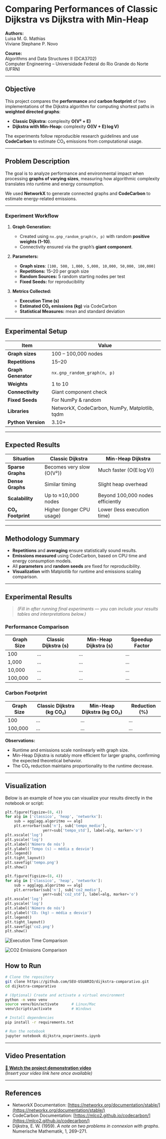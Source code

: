 # Comparing Performances of Classic Dijkstra vs Dijkstra with Min-Heap

**Authors:**  
Luisa M. G. Mathias  
Viviane Stephane P. Novo  

**Course:**  
Algorithms and Data Structures II (DCA3702)  
Computer Engineering – Universidade Federal do Rio Grande do Norte (UFRN)

---

## Objective

This project compares the **performance** and **carbon footprint** of two implementations of the Dijkstra algorithm for computing shortest paths in **weighted directed graphs**:

- **Classic Dijkstra:** complexity **O(V² + E)**  
- **Dijkstra with Min-Heap:** complexity **O((V + E) log V)**  

The experiments follow reproducible research guidelines and use **CodeCarbon** to estimate CO₂ emissions from computational usage.

---

## Problem Description

The goal is to analyze performance and environmental impact when processing **graphs of varying sizes**, measuring how algorithmic complexity translates into runtime and energy consumption.  

We used **NetworkX** to generate connected graphs and **CodeCarbon** to estimate energy-related emissions.

---

### Experiment Workflow

1. **Graph Generation:**  
   - Created using `nx.gnp_random_graph(n, p)` with random **positive weights (1–10)**.  
   - Connectivity ensured via the graph’s **giant component**.

2. **Parameters:**
   - **Graph sizes**: `[100, 500, 1,000, 5,000, 10,000, 50,000, 100,000]`
   - **Repetitions:** 15–20 per graph size
   - **Random Sources:** 5 random starting nodes per test
   - **Fixed Seeds:** for reproducibility

3. **Metrics Collected:**
   - **Execution Time (s)**
   - **Estimated CO₂ emissions (kg)** via CodeCarbon
   - **Statistical Measures:** mean and standard deviation

---

## Experimental Setup

| Item              | Value |
|--------------------|-------|
| **Graph sizes**    | 100 – 100,000 nodes |
| **Repetitions**    | 15–20 |
| **Graph Generator**| `nx.gnp_random_graph(n, p)` |
| **Weights**        | 1 to 10 |
| **Connectivity**   | Giant component check |
| **Fixed Seeds**    | For NumPy & random |
| **Libraries**      | NetworkX, CodeCarbon, NumPy, Matplotlib, tqdm |
| **Python Version** | 3.10+ |

---

## Expected Results

| Situation | Classic Dijkstra | Min-Heap Dijkstra |
|------------|------------------|-------------------|
| **Sparse Graphs** | Becomes very slow (O(V²)) | Much faster (O(E log V)) |
| **Dense Graphs** | Similar timing | Slight heap overhead |
| **Scalability** | Up to ≈10,000 nodes | Beyond 100,000 nodes efficiently |
| **CO₂ Footprint** | Higher (longer CPU usage) | Lower (less execution time) |

---

## Methodology Summary

- **Repetitions** and **averaging** ensure statistically sound results.  
- **Emissions measured** using CodeCarbon, based on CPU time and energy consumption models.  
- All **parameters** and **random seeds** are fixed for reproducibility.  
- **Visualization** with Matplotlib for runtime and emissions scaling comparison.

---

## Experimental Results

> *(Fill in after running final experiments — you can include your results tables and interpretations below.)*

### Performance Comparison
| Graph Size | Classic Dijkstra (s) | Min-Heap Dijkstra (s) | Speedup Factor |
|-------------|----------------------|------------------------|----------------|
| 100 | ... | ... | ... |
| 1,000 | ... | ... | ... |
| 10,000 | ... | ... | ... |
| 100,000 | ... | ... | ... |

### Carbon Footprint
| Graph Size | Classic Dijkstra (kg CO₂) | Min-Heap Dijkstra (kg CO₂) | Reduction (%) |
|-------------|----------------------------|-----------------------------|----------------|
| 100 | ... | ... | ... |
| 100,000 | ... | ... | ... |

**Observations:**
- Runtime and emissions scale nonlinearly with graph size.  
- Min-Heap Dijkstra is notably more efficient for larger graphs, confirming the expected theoretical behavior.  
- The CO₂ reduction maintains proportionality to the runtime decrease.

---

## Visualization

Below is an example of how you can visualize your results directly in the notebook or script:

```python
plt.figure(figsize=(8, 4))
for alg in ['classico', 'heap', 'networkx']:
    sub = agg[agg.algoritmo == alg]
    plt.errorbar(sub['n'], sub['tempo_medio'],
                 yerr=sub['tempo_std'], label=alg, marker='o')
plt.xscale('log')
plt.yscale('log')
plt.xlabel('Número de nós')
plt.ylabel('Tempo (s) – média ± desvio')
plt.legend()
plt.tight_layout()
plt.savefig('tempo.png')
plt.show()

plt.figure(figsize=(8, 4))
for alg in ['classico', 'heap', 'networkx']:
    sub = agg[agg.algoritmo == alg]
    plt.errorbar(sub['n'], sub['co2_medio'],
                 yerr=sub['co2_std'], label=alg, marker='o')
plt.xscale('log')
plt.yscale('log')
plt.xlabel('Número de nós')
plt.ylabel('CO₂ (kg) – média ± desvio')
plt.legend()
plt.tight_layout()
plt.savefig('co2.png')
plt.show()
```

![Execution Time Comparison](https://github.com/lumathias/Dijkstra_performance/issues/1#issue-3563903792)

![CO2 Emissions Comparison](https://github.com/lumathias/Dijkstra_performance/issues/1#issuecomment-3459195598)


## How to Run

```bash
# Clone the repository
git clone https://github.com/SEU-USUARIO/dijkstra-comparativo.git
cd dijkstra-comparativo

# (Optional) Create and activate a virtual environment
python -m venv venv
source venv/bin/activate      # Linux/Mac
venv\Scripts\activate         # Windows

# Install dependencies
pip install -r requirements.txt

# Run the notebook
jupyter notebook dijkstra_experiments.ipynb
```

---

## Video Presentation

[🔗 **Watch the project demonstration video**](#)  
*(Insert your video link here once available)*

---

## References

- NetworkX Documentation: [https://networkx.org/documentation/stable/](https://networkx.org/documentation/stable/)  
- CodeCarbon Documentation: [https://mlco2.github.io/codecarbon/](https://mlco2.github.io/codecarbon/)  
- Dijkstra, E. W. (1959). *A note on two problems in connexion with graphs*. Numerische Mathematik, 1, 269–271.

